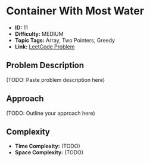 # Container With Most Water

- **ID:** 11
- **Difficulty:** MEDIUM
- **Topic Tags:** Array, Two Pointers, Greedy
- **Link:** [LeetCode Problem](https://leetcode.com/problems/container-with-most-water/description/)

## Problem Description

(TODO: Paste problem description here)

## Approach

(TODO: Outline your approach here)

## Complexity

- **Time Complexity:** (TODO)
- **Space Complexity:** (TODO)
